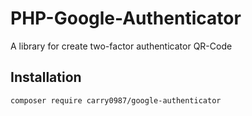 # PHP-Google-Authenticator
A library for create two-factor authenticator QR-Code

## Installation
```bash
composer require carry0987/google-authenticator
```
